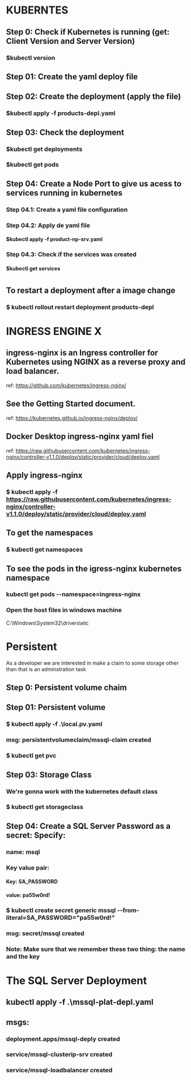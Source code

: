 #

# KUBERNTES

## Step 0: Check if Kubernetes is running (get: Client Version and Server Version)

### $kubectl version

## Step 01: Create the yaml deploy file

## Step 02: Create the deployment (apply the file)

### $kubectl apply -f products-depl.yaml

## Step 03: Check the deployment

### $kubectl get deployments

### $kubectl get pods

## Step 04: Create a Node Port to give us acess to services running in kubernetes

### Step 04.1: Create a yaml file configuration

### Step 04.2: Apply de yaml file

#### $kubectl apply -f product-np-srv.yaml

### Step 04.3: Check if the services was created

#### $kubectl get services

#

## To restart a deployment after a image change

### $ kubectl rollout restart deployment products-depl

#

# INGRESS ENGINE X

## ingress-nginx is an Ingress controller for Kubernetes using NGINX as a reverse proxy and load balancer.

ref: https://github.com/kubernetes/ingress-nginx/

## See the Getting Started document.

ref: https://kubernetes.github.io/ingress-nginx/deploy/

## Docker Desktop ingress-nginx yaml fiel

ref: https://raw.githubusercontent.com/kubernetes/ingress-nginx/controller-v1.1.0/deploy/static/provider/cloud/deploy.yaml

## Apply ingress-nginx

### $ kubectl apply -f https://raw.githubusercontent.com/kubernetes/ingress-nginx/controller-v1.1.0/deploy/static/provider/cloud/deploy.yaml

## To get the namespaces

### $ kubectl get namespaces

## To see the pods in the igress-nginx kubernetes namespace

### kubectl get pods --namespace=ingress-nginx

### Open the host files in windows machine

C:\Windows\System32\drivers\etc

#

# Persistent

As a developer we are interested in make a claim to some storage other than that is an adminstration task

## Step 0: Persistent volume chaim

## Step 01: Persistent volume

### $ kubectl apply -f .\local.pv.yaml

### msg: persistentvolumeclaim/mssql-claim created

### $ kubectl get pvc

## Step 03: Storage Class

### We're gonna work with the kubernetes default class

### $ kubectl get storageclass

## Step 04: Create a SQL Server Password as a secret: Specify:

### name: msql

### Key value pair:

#### Key: SA_PASSWORD

#### value: pa55w0rd!

### $ kubectl create secret generic mssql --from-literal=SA_PASSWORD="pa55w0rd!"

### msg: secret/mssql created

### Note: Make sure that we remember these two thing: the name and the key

#

# The SQL Server Deployment

## kubectl apply -f .\mssql-plat-depl.yaml

## msgs:

### deployment.apps/mssql-deply created

### service/mssql-clusterip-srv created

### service/mssql-loadbalancer created
